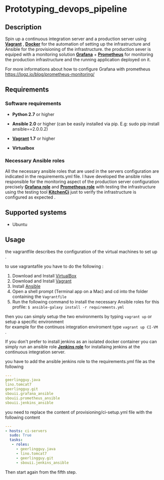 # Prototyping_devops_pipeline
## Description

Spin up a continuous integration server and a production server using **[Vagrant](https://www.vagrantup.com/)** , **[Docker](https://www.docker.com/what-docker/)** for the automation of setting up the infrastructure and Ansible for the provisioning of the infrastructure.
the production sever is equiped with a monitoring solution  **[Grafana](https://grafana.com/)** + **[Prometheus](https://prometheus.io/)** for monitoring the production infrastructure and the running application deployed on it.

For more informations about how to configure Grafana with prometheus https://logz.io/blog/prometheus-monitoring/

## Requirements
### Software requirements

- **Python 2.7** or higher

- **Ansible 2.0** or higher (can be easily installed via pip. E.g: sudo pip install ansible==2.0.0.2)

- **[Vagrant](https://www.vagrantup.com/) 1.7** or higher 

- **Virtualbox**
### Necessary Ansible roles

All the necessary ansible roles that are used in the servers configuration are indicated in the requirements.yml file.
I have developed the ansible roles responsible for the monitoring aspect of the production server configuration precisely
**[Grafana role](https://github.com/sbouii/Grafana_ansible_role)** and  **[Prometheus role](https://github.com/sbouii/Prometheus_ansible_role)** with testing the infrastructure using the testing tool **[KitchenCi](http://kitchen.ci/)** just to verify the infrastructure is configured as expected .

## Supported systems

- Ubuntu

## Usage 

the vagrantfile describes the configuration of the virtual machines to set up .

to use vagrantafile you have to do the following :

1. Download and Install [VirtualBox](https://www.virtualbox.org/wiki/Downloads)
2. Download and Install [Vagrant](https://www.vagrantup.com/downloads.html)
3. Install [Ansible](http://docs.ansible.com/intro_installation.html)
4. Open a shell prompt (Terminal app on a Mac) and cd into the folder containing the `Vagrantfile`
5. Run the following command to install the necessary Ansible roles for this profile: `$ ansible-galaxy install -r requirements.yml`

then you can simply setup the two environments by typing `vagrant up` or setup a specific environment  
for example for the continuos integration enviroment type `vagrant up CI-VM `.

If you don't prefer to install jenkins as an isolated docker container you can simply run an ansible role **[Jenkins role](https://github.com/sbouii/Jenkins_ansible_role)** for installaing jenkins at the continuous integration server.

you have to add the ansible jenkins role to the requirements.yml file as the following
```yaml
---
geerlingguy.java
lino.tomcat7
geerlingguy.git
sbouii.grafana_ansible
sbouii.prometheus_ansible
sbouii.jenkins_ansible

```

you need to replace the content of provisioning/ci-setup.yml file with the following content

```yaml
---
- hosts: ci-servers
  sudo: True
  tasks:
   - roles:
     - geerlingguy.java
     - lino.tomcat7
     - geerlingguy.git
     - sbouii.jenkins_ansible   
```
Then start again from the fifth step.

